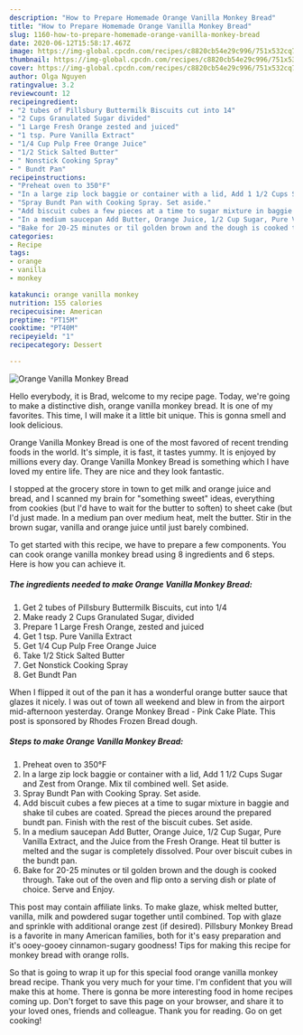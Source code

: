 ```yaml
---
description: "How to Prepare Homemade Orange Vanilla Monkey Bread"
title: "How to Prepare Homemade Orange Vanilla Monkey Bread"
slug: 1160-how-to-prepare-homemade-orange-vanilla-monkey-bread
date: 2020-06-12T15:58:17.467Z
image: https://img-global.cpcdn.com/recipes/c8820cb54e29c996/751x532cq70/orange-vanilla-monkey-bread-recipe-main-photo.jpg
thumbnail: https://img-global.cpcdn.com/recipes/c8820cb54e29c996/751x532cq70/orange-vanilla-monkey-bread-recipe-main-photo.jpg
cover: https://img-global.cpcdn.com/recipes/c8820cb54e29c996/751x532cq70/orange-vanilla-monkey-bread-recipe-main-photo.jpg
author: Olga Nguyen
ratingvalue: 3.2
reviewcount: 12
recipeingredient:
- "2 tubes of Pillsbury Buttermilk Biscuits cut into 14"
- "2 Cups Granulated Sugar divided"
- "1 Large Fresh Orange zested and juiced"
- "1 tsp. Pure Vanilla Extract"
- "1/4 Cup Pulp Free Orange Juice"
- "1/2 Stick Salted Butter"
- " Nonstick Cooking Spray"
- " Bundt Pan"
recipeinstructions:
- "Preheat oven to 350°F"
- "In a large zip lock baggie or container with a lid, Add 1 1/2 Cups Sugar and Zest from Orange. Mix til combined well. Set aside."
- "Spray Bundt Pan with Cooking Spray. Set aside."
- "Add biscuit cubes a few pieces at a time to sugar mixture in baggie and shake til cubes are coated. Spread the pieces around the prepared bundt pan. Finish with the rest of the biscuit cubes. Set aside."
- "In a medium saucepan Add Butter, Orange Juice, 1/2 Cup Sugar, Pure Vanilla Extract, and the Juice from the Fresh Orange. Heat til butter is melted and the sugar is completely dissolved. Pour over biscuit cubes in the bundt pan."
- "Bake for 20-25 minutes or til golden brown and the dough is cooked through. Take out of the oven and flip onto a serving dish or plate of choice. Serve and Enjoy."
categories:
- Recipe
tags:
- orange
- vanilla
- monkey

katakunci: orange vanilla monkey 
nutrition: 155 calories
recipecuisine: American
preptime: "PT15M"
cooktime: "PT40M"
recipeyield: "1"
recipecategory: Dessert

---
```



![Orange Vanilla Monkey Bread](https://img-global.cpcdn.com/recipes/c8820cb54e29c996/751x532cq70/orange-vanilla-monkey-bread-recipe-main-photo.jpg)

Hello everybody, it is Brad, welcome to my recipe page. Today, we're going to make a distinctive dish, orange vanilla monkey bread. It is one of my favorites. This time, I will make it a little bit unique. This is gonna smell and look delicious.

Orange Vanilla Monkey Bread is one of the most favored of recent trending foods in the world. It's simple, it is fast, it tastes yummy. It is enjoyed by millions every day. Orange Vanilla Monkey Bread is something which I have loved my entire life. They are nice and they look fantastic.

I stopped at the grocery store in town to get milk and orange juice and bread, and I scanned my brain for &#34;something sweet&#34; ideas, everything from cookies (but I&#39;d have to wait for the butter to soften) to sheet cake (but I&#39;d just made. In a medium pan over medium heat, melt the butter. Stir in the brown sugar, vanilla and orange juice until just barely combined.


To get started with this recipe, we have to prepare a few components. You can cook orange vanilla monkey bread using 8 ingredients and 6 steps. Here is how you can achieve it.

<!--inarticleads1-->

##### The ingredients needed to make Orange Vanilla Monkey Bread:

1. Get 2 tubes of Pillsbury Buttermilk Biscuits, cut into 1/4
1. Make ready 2 Cups Granulated Sugar, divided
1. Prepare 1 Large Fresh Orange, zested and juiced
1. Get 1 tsp. Pure Vanilla Extract
1. Get 1/4 Cup Pulp Free Orange Juice
1. Take 1/2 Stick Salted Butter
1. Get  Nonstick Cooking Spray
1. Get  Bundt Pan


When I flipped it out of the pan it has a wonderful orange butter sauce that glazes it nicely. I was out of town all weekend and blew in from the airport mid-afternoon yesterday. Orange Monkey Bread - Pink Cake Plate. This post is sponsored by Rhodes Frozen Bread dough. 

<!--inarticleads2-->

##### Steps to make Orange Vanilla Monkey Bread:

1. Preheat oven to 350°F
1. In a large zip lock baggie or container with a lid, Add 1 1/2 Cups Sugar and Zest from Orange. Mix til combined well. Set aside.
1. Spray Bundt Pan with Cooking Spray. Set aside.
1. Add biscuit cubes a few pieces at a time to sugar mixture in baggie and shake til cubes are coated. Spread the pieces around the prepared bundt pan. Finish with the rest of the biscuit cubes. Set aside.
1. In a medium saucepan Add Butter, Orange Juice, 1/2 Cup Sugar, Pure Vanilla Extract, and the Juice from the Fresh Orange. Heat til butter is melted and the sugar is completely dissolved. Pour over biscuit cubes in the bundt pan.
1. Bake for 20-25 minutes or til golden brown and the dough is cooked through. Take out of the oven and flip onto a serving dish or plate of choice. Serve and Enjoy.


This post may contain affiliate links. To make glaze, whisk melted butter, vanilla, milk and powdered sugar together until combined. Top with glaze and sprinkle with additional orange zest (if desired). Pillsbury Monkey Bread is a favorite in many American families, both for it&#39;s easy preparation and it&#39;s ooey-gooey cinnamon-sugary goodness! Tips for making this recipe for monkey bread with orange rolls. 

So that is going to wrap it up for this special food orange vanilla monkey bread recipe. Thank you very much for your time. I'm confident that you will make this at home. There is gonna be more interesting food in home recipes coming up. Don't forget to save this page on your browser, and share it to your loved ones, friends and colleague. Thank you for reading. Go on get cooking!

